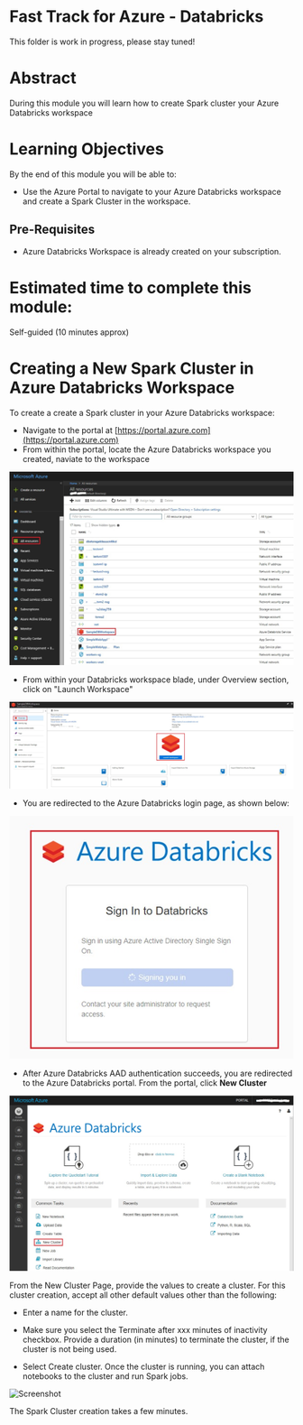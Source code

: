 # Fast Track for Azure - Databricks

This folder is work in progress, please stay tuned! 

# Abstract

During this module you will learn how to create Spark cluster your Azure Databricks workspace

# Learning Objectives

By the end of this module you will be able to:

* Use the Azure Portal to navigate to your Azure Databricks workspace and create a Spark Cluster in the workspace.

## Pre-Requisites

* Azure Databricks Workspace is already created on your subscription.


# Estimated time to complete this module:
Self-guided (10 minutes approx)

# Creating a New Spark Cluster in Azure Databricks Workspace

To create a create a Spark cluster in your Azure Databricks workspace:

* Navigate to the portal at [https://portal.azure.com](https://portal.azure.com)
* From within the portal, locate the Azure Databricks workspace you created, naviate to the workspace

![Screenshot](media/2-create-spark-cluster-in-azure-databricks/create-spark-cluster-in-azure-databricks-1.jpg)

* From within your Databricks workspace blade, under Overview section, click on "Launch Workspace"  

![Screenshot](media/2-create-spark-cluster-in-azure-databricks/create-spark-cluster-in-azure-databricks-2.jpg)

* You are redirected to the Azure Databricks login page, as shown below:

![Screenshot](media/2-create-spark-cluster-in-azure-databricks/create-spark-cluster-in-azure-databricks-3.jpg)

* After Azure Databricks AAD authentication succeeds, you are redirected to the Azure Databricks portal. From the portal, click **New Cluster**

![Screenshot](media/2-create-spark-cluster-in-azure-databricks/create-spark-cluster-in-azure-databricks-4.jpg)

From the New Cluster Page, provide the values to create a cluster. For this cluster creation, accept all other default values other than the following:

* Enter a name for the cluster.

* Make sure you select the Terminate after xxx minutes of inactivity checkbox. Provide a duration (in minutes) to terminate the cluster, if the cluster is not being used.

* Select Create cluster. Once the cluster is running, you can attach notebooks to the cluster and run Spark jobs.

![Screenshot](media/1-create-sample-azure-databricks-workspace/databricks-create-new-workspace-5.jpg)

The Spark Cluster creation takes a few minutes.